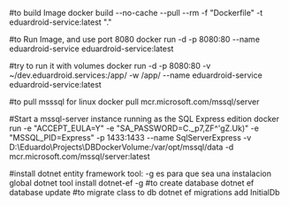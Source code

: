 #to build Image
docker build --no-cache --pull --rm -f "Dockerfile" -t eduardroid-service:latest "."

#to Run Image, and use port 8080
docker run -d -p 8080:80 --name eduardroid-service eduardroid-service:latest

#try to run it with volumes
docker run -d -p 8080:80 -v ~/dev.eduardroid.services:/app/ -w /app/ --name eduardroid-service eduardroid-service:latest

#to pull msssql for linux
docker pull mcr.microsoft.com/mssql/server

#Start a mssql-server instance running as the SQL Express edition
docker run -e "ACCEPT_EULA=Y" -e "SA_PASSWORD=C._p7,ZF^'gZ.Uk)" -e "MSSQL_PID=Express"  -p 1433:1433 --name SqlServerExpress -v D:\Eduardo\Projects\DBDockerVolume:/var/opt/mssql/data -d mcr.microsoft.com/mssql/server:latest

#install dotnet entity framework tool: -g es para que sea una instalacion global
dotnet tool install dotnet-ef -g
#to create database
dotnet ef database update
#to migrate class to db
dotnet ef migrations add InitialDb